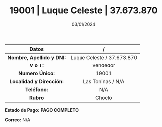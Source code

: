 ﻿---
title: 19001 | Luque Celeste | 37.673.870
date: 03/01/2024
draft: false
tags: ['toninas', 'vendedor', 'choclo']
---

|          **Datos**          |  /  |
|:---------------------------:|:---:|
| **Nombre, Apellido y DNI:** | Luque Celeste / 37.673.870 |
|          **V o T:**         | Vendedor |
|      **Numero Único:**      | 19001 |
|  **Localidad y Dirección:** | Las Toninas / N/A |
|        **Teléfono:**        | N/A |
|          **Rubro**          | Choclo |

**Estado de Pago:** **PAGO COMPLETO**

**Correo:** N/A
